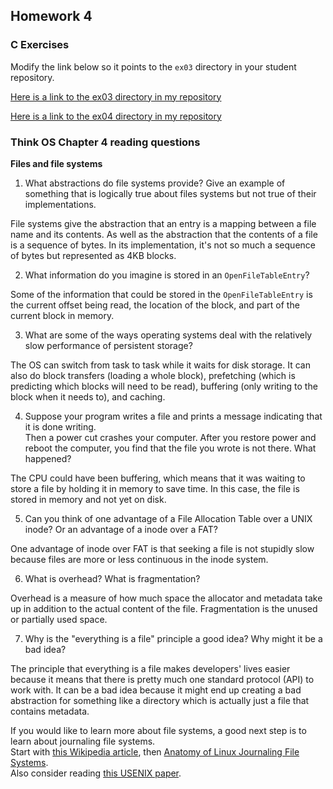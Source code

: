 ## Homework 4

### C Exercises

Modify the link below so it points to the `ex03` directory in your
student repository.

[Here is a link to the ex03 directory in my repository](https://github.com/adeaver/ExercisesInC/tree/master/exercises/ex03)

[Here is a link to the ex04 directory in my repository](https://github.com/adeaver/ExercisesInC/tree/master/exercises/ex04)

### Think OS Chapter 4 reading questions

**Files and file systems**

1) What abstractions do file systems provide?  Give an example of something that is logically 
true about files systems but not true of their implementations.

File systems give the abstraction that an entry is a mapping between a file name and its contents. As well as the abstraction that the contents of a file is a sequence of bytes. In its implementation, it's not so much a sequence of bytes but represented as 4KB blocks.

2) What information do you imagine is stored in an `OpenFileTableEntry`?

Some of the information that could be stored in the `OpenFileTableEntry` is the current offset being read, the location of the block, and part of the current block in memory. 

3) What are some of the ways operating systems deal with the relatively slow performance of persistent storage?

The OS can switch from task to task while it waits for disk storage. It can also do block transfers (loading a whole block), prefetching (which is predicting which blocks will need to be read), buffering (only writing to the block when it needs to), and caching. 

4) Suppose your program writes a file and prints a message indicating that it is done writing.  
Then a power cut crashes your computer.  After you restore power and reboot the computer, you find that the 
file you wrote is not there.  What happened?

The CPU could have been buffering, which means that it was waiting to store a file by holding it in memory to save time. In this case, the file is stored in memory and not yet on disk.

5) Can you think of one advantage of a File Allocation Table over a UNIX inode?  Or an advantage of a inode over a FAT?

One advantage of inode over FAT is that seeking a file is not stupidly slow because files are more or less continuous in the inode system.

6) What is overhead?  What is fragmentation?

Overhead is a measure of how much space the allocator and metadata take up in addition to the actual content of the file. Fragmentation is the unused or partially used space.

7) Why is the "everything is a file" principle a good idea?  Why might it be a bad idea?

The principle that everything is a file makes developers' lives easier because it means that there is pretty much one standard protocol (API) to work with. It can be a bad idea because it might end up creating a bad abstraction for something like a directory which is actually just a file that contains metadata.

If you would like to learn more about file systems, a good next step is to learn about journaling file systems.  
Start with [this Wikipedia article](https://en.wikipedia.org/wiki/Journaling_file_system), then 
[Anatomy of Linux Journaling File Systems](http://www.ibm.com/developerworks/library/l-journaling-filesystems/index.html).  
Also consider reading [this USENIX paper](https://www.usenix.org/legacy/event/usenix05/tech/general/full_papers/prabhakaran/prabhakaran.pdf).



